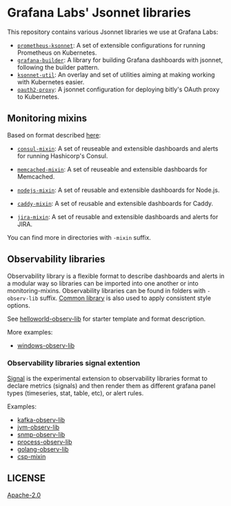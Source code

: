 # Grafana Labs' Jsonnet libraries

This repository contains various Jsonnet libraries we use at Grafana Labs:

* [`prometheus-ksonnet`](prometheus-ksonnet/): A set of extensible configurations
  for running Prometheus on Kubernetes.
* [`grafana-builder`](grafana-builder/): A library for building Grafana dashboards
  with jsonnet, following the builder pattern.
* [`ksonnet-util`](ksonnet-util/): An overlay and set of utilities aiming at making working with Kubernetes easier.
* [`oauth2-proxy`](oauth2-proxy/): A jsonnet configuration for deploying bitly's
  OAuth proxy to Kubernetes.

## Monitoring mixins

Based on format described [here](https://monitoring.mixins.dev/):

* [`consul-mixin`](consul-mixin/): A set of reuseable and extensible dashboards
  and alerts for running Hashicorp's Consul.

* [`memcached-mixin`](memcached-mixin/): A set of reuseable and extensible dashboards
  for Memcached.

* [`nodejs-mixin`](nodejs-mixin/): A set of reusable and extensible dashboards
  for Node.js.

* [`caddy-mixin`](caddy-mixin/): A set of reusable and extensible dashboards
  for Caddy.



* [`jira-mixin`](jira-mixin/): A set of reusable and extensible dashboards and alerts for JIRA.

You can find more in directories with `-mixin` suffix.

## Observability libraries

Observability library is a flexible format to describe dashboards and alerts in a modular way so libraries can be imported into one another or into monitoring-mixins. Observability libraries can be found in folders with `-observ-lib` suffix. [Common library](https://github.com/grafana/jsonnet-libs/tree/master/common-lib) is also used to apply consistent style options.

See [helloworld-observ-lib](helloworld-observ-lib/) for starter template and format description.

More examples:
 - [windows-observ-lib](windows-observ-lib/)

 ### Observability libraries signal extention

 [Signal](https://github.com/grafana/jsonnet-libs/tree/master/common-lib/common/signal#signal) is the experimental extension to observability libraries format to declare metrics (signals) and then render them as different grafana panel types (timeseries, stat, table, etc), or alert rules.

Examples:
 - [kafka-observ-lib](kafka-observ-lib/)
 - [jvm-observ-lib](jvm-observ-lib/)
 - [snmp-observ-lib](snmp-observ-lib/)
 - [process-observ-lib](process-observ-lib/)
 - [golang-observ-lib](golang-observ-lib/)
 - [csp-mixin](csp-mixin/)

## LICENSE

[Apache-2.0](LICENSE)
